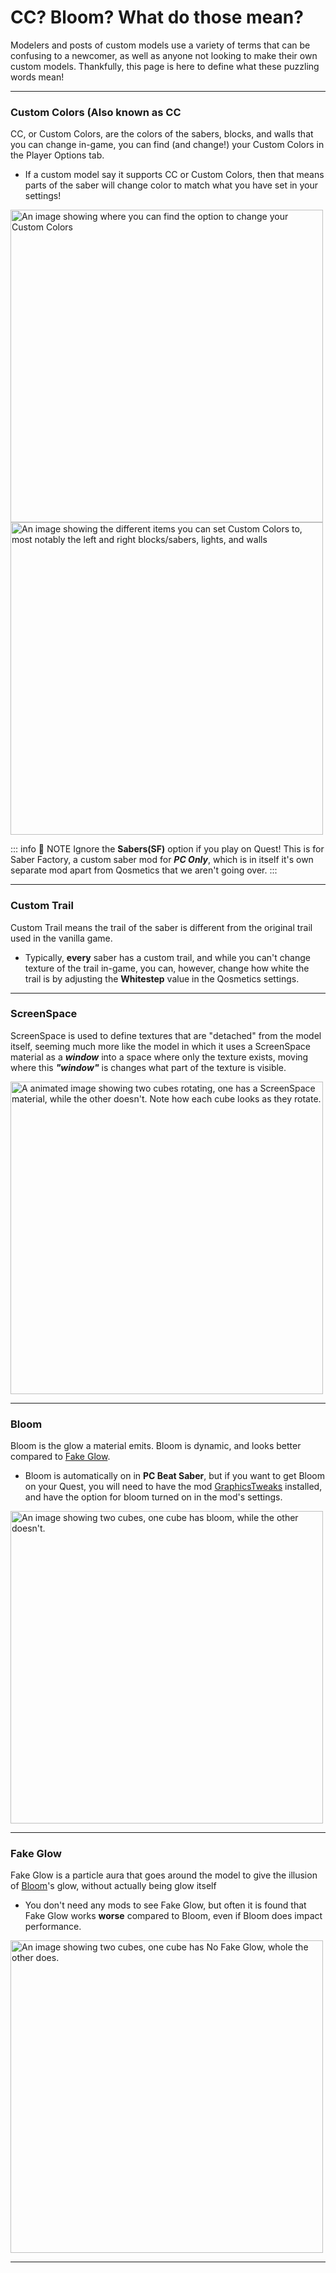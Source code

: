 # CC? Bloom? What do those mean?
Modelers and posts of custom models use a variety of terms that can be confusing to a newcomer, as well as anyone not looking to make their own custom models. Thankfully, this page is here to define what these puzzling words mean!
<hr/>

### Custom Colors (Also known as CC
CC, or Custom Colors, are the colors of the sabers, blocks, and walls that you can change in-game, you can find (and change!) your Custom Colors in the Player Options tab.
- If a custom model say it supports CC or Custom Colors, then that means parts of the saber will change color to match what you have set in your settings!

<img src="\images\Custom Colors Location 1.png" alt="An image showing where you can find the option to change your Custom Colors" width="500"/>

<img src="\images\Custom Colors Location 2.png" alt="An image showing the different items you can set Custom Colors to, most notably the left and right blocks/sabers, lights, and walls" width="500"/>

::: info :speech_balloon: NOTE
Ignore the **Sabers(SF)** option if you play on Quest! This is for Saber Factory, a custom saber mod for ***PC Only***, which is in itself it's own separate mod apart from Qosmetics that we aren't going over.
:::
<hr/>

### Custom Trail
Custom Trail means the trail of the saber is different from the original trail used in the vanilla game.
- Typically, **every** saber has a custom trail, and while you can't change texture of the trail in-game, you can, however, change how white the trail is by adjusting the **Whitestep** value in the Qosmetics settings.
<hr/>

### ScreenSpace
ScreenSpace is used to define textures that are "detached" from the model itself, seeming much more like the model in which it uses a ScreenSpace material as a ***window*** into a space where only the texture exists, moving where this ***"window"*** is changes what part of the texture is visible.

<img src="\images\ScreenSpace Example.gif" alt="A animated image showing two cubes rotating, one has a ScreenSpace material, while the other doesn't. Note how each cube looks as they rotate." width="500"/>
<hr/>

### Bloom
Bloom is the glow a material emits. Bloom is dynamic, and looks better compared to [Fake Glow](/StarterGuide/Terms#fake-glow).
- Bloom is automatically on in **PC Beat Saber**, but if you want to get Bloom on your Quest, you will need to have the mod [GraphicsTweaks](https://github.com/FrozenAlex/GraphicsTweaks/) installed, and have the option for bloom turned on in the mod's settings.

<img src="\images\Bloom Example.png" alt="An image showing two cubes, one cube has bloom, while the other doesn't." width="500"/>
<hr/>

### Fake Glow
Fake Glow is a particle aura that goes around the model to give the illusion of [Bloom](/StarterGuide/Terms#bloom)'s glow, without actually being glow itself
- You don't need any mods to see Fake Glow, but often it is found that Fake Glow works **worse** compared to Bloom, even if Bloom does impact performance.

<img src="\images\Fake Glow Example.png" alt="An image showing two cubes, one cube has No Fake Glow, whole the other does." width="500"/>
<hr/>